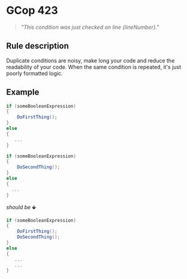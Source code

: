 ﻿# GCop 423

> *"This condition was just checked on line \{lineNumber}."*

## Rule description

Duplicate conditions are noisy, make long your code and reduce the readability of your code.
When the same condition is repeated, it's just poorly formatted logic.

## Example

```csharp
if (someBooleanExpression)
{
    DoFirstThing();
}
else
{
   ...
}

if (someBooleanExpression)
{
    DoSecondThing();
}
else
{
  ...
}
```

*should be* 🡻

```csharp
if (someBooleanExpression)
{
    DoFirstThing();
    DoSecondThing();
}
else
{
   ...
   ...
}

```
